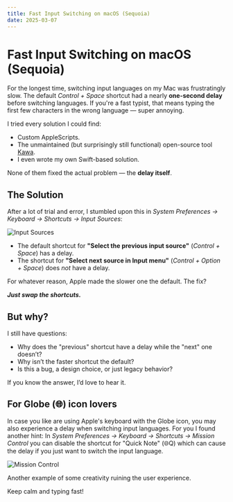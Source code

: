 ```yaml
---
title: Fast Input Switching on macOS (Sequoia)
date: 2025-03-07
---
```


# Fast Input Switching on macOS (Sequoia)

For the longest time, switching input languages on my Mac was frustratingly slow.
The default *Control + Space* shortcut had a nearly **one-second delay** before switching languages.
If you're a fast typist, that means typing the first few characters in the wrong language — super annoying.

I tried every solution I could find:

- Custom AppleScripts.
- The unmaintained (but surprisingly still functional) open-source tool [Kawa](https://github.com/hatashiro/kawa).
- I even wrote my own Swift-based solution.

None of them fixed the actual problem — the **delay itself**.

## The Solution

After a lot of trial and error, I stumbled upon this in *System Preferences → Keyboard → Shortcuts -> Input Sources*:

![Input Sources](https://github.com/user-attachments/assets/4314b71d-a55b-4555-941c-660460e60916)

- The default shortcut for **"Select the previous input source"** (*Control + Space*) has a delay.
- The shortcut for **"Select next source in Input menu"** (*Control + Option + Space*) does *not* have a delay.

For whatever reason, Apple made the slower one the default. The fix?

**_Just swap the shortcuts._**

## But why?

I still have questions:

- Why does the "previous" shortcut have a delay while the "next" one doesn’t?
- Why isn’t the faster shortcut the default?
- Is this a bug, a design choice, or just legacy behavior?

If you know the answer, I’d love to hear it.

## For Globe (🌐) icon lovers

In case you like are using Apple's keyboard with the Globe icon,
you may also experience a delay when switching input languages.
For you I found another hint:
In *System Preferences → Keyboard → Shortcuts -> Mission Control* you can disable the shortcut for "Quick Note" (🌐Q)
which can cause the delay if you just want to switch the input language.

![Mission Control](https://github.com/user-attachments/assets/c36fd69b-e05f-473b-93b5-75c8daf6f0a4)

Another example of some creativity ruining the user experience.

Keep calm and typing fast!

